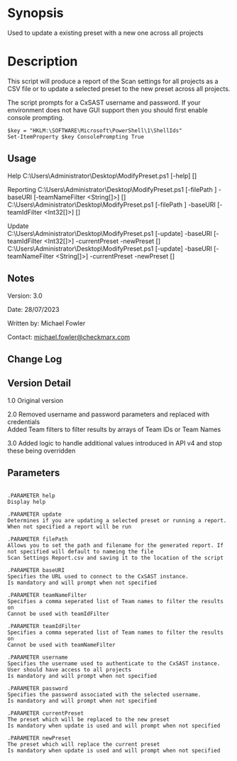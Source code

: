 # Synopsis
Used to update a existing preset with a new one across all projects

# Description
This script will produce a report of the Scan settings for all projects as a 
CSV file or to update a selected preset to the new preset across all projects.

The script prompts for a CxSAST username and password. If your environment does not have GUI support then you should first enable console prompting.

    $key = "HKLM:\SOFTWARE\Microsoft\PowerShell\1\ShellIds"
    Set-ItemProperty $key ConsolePrompting True

## Usage
Help
    C:\Users\Administrator\Desktop\ModifyPreset.ps1 [-help] [<CommonParameters>]
    
Reporting
    C:\Users\Administrator\Desktop\ModifyPreset.ps1 [-filePath <String>] -baseURI <String> [-teamNameFilter <String[]>] [<CommonParameters>]
    C:\Users\Administrator\Desktop\ModifyPreset.ps1 [-filePath <String>] -baseURI <String> [-teamIdFilter <Int32[]>] [<CommonParameters>]    

Update   
    C:\Users\Administrator\Desktop\ModifyPreset.ps1 [-update] -baseURI <String> [-teamIdFilter <Int32[]>] -currentPreset <String> -newPreset <String> [<CommonParameters>]  
    C:\Users\Administrator\Desktop\ModifyPreset.ps1 [-update] -baseURI <String> [-teamNameFilter <String[]>] -currentPreset <String> -newPreset <String> [<CommonParameters>]

## Notes
Version:     3.0

Date:        28/07/2023

Written by:  Michael Fowler

Contact:     michael.fowler@checkmarx.com

## Change Log
Version    Detail
-----------------
1.0        Original version

2.0        Removed username and password parameters and replaced with credentials   
           Added Team filters to filter results by arrays of Team IDs or Team Names
           
3.0        Added logic to handle additional values introduced in API v4 and stop these being overridden         

## Parameters
```

.PARAMETER help
Display help

.PARAMETER update
Determines if you are updating a selected preset or running a report.
When not specified a report will be run

.PARAMETER filePath
Allows you to set the path and filename for the generated report. If not specified will default to nameing the file
Scan Settings Report.csv and saving it to the location of the script

.PARAMETER baseURI
Specifies the URL used to connect to the CxSAST instance.
Is mandatory and will prompt when not specified

.PARAMETER teamNameFilter
Specifies a comma seperated list of Team names to filter the results on
Cannot be used with teamIdFilter

.PARAMETER teamIdFilter
Specifies a comma seperated list of Team names to filter the results on
Cannot be used with teamNameFilter

.PARAMETER username
Specifies the username used to authenticate to the CxSAST instance.
User should have access to all projects
Is mandatory and will prompt when not specified

.PARAMETER password
Specifies the password associated with the selected username.
Is mandatory and will prompt when not specified

.PARAMETER currentPreset
The preset which will be replaced to the new preset
Is mandatory when update is used and will prompt when not specified

.PARAMETER newPreset
The preset which will replace the current preset
Is mandatory when update is used and will prompt when not specified

```